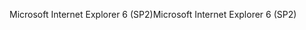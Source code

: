 <span data-ttu-id="fdd74-101">Microsoft Internet Explorer 6 (SP2)</span><span class="sxs-lookup"><span data-stu-id="fdd74-101">Microsoft Internet Explorer 6 (SP2)</span></span>